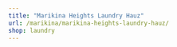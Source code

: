 ```yaml
---
title: "Marikina Heights Laundry Hauz"
url: /marikina/marikina-heights-laundry-hauz/
shop: laundry
---
```

